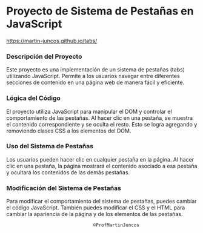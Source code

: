 # Proyecto de Sistema de Pestañas en JavaScript
https://martin-juncos.github.io/tabs/
### Descripción del Proyecto

Este proyecto es una implementación de un sistema de pestañas (tabs) utilizando JavaScript. Permite a los usuarios navegar entre diferentes secciones de contenido en una página web de manera fácil y eficiente.

### Lógica del Código

El proyecto utiliza JavaScript para manipular el DOM y controlar el comportamiento de las pestañas. Al hacer clic en una pestaña, se muestra el contenido correspondiente y se oculta el resto. Esto se logra agregando y removiendo clases CSS a los elementos del DOM.

### Uso del Sistema de Pestañas

Los usuarios pueden hacer clic en cualquier pestaña en la página. Al hacer clic en una pestaña, la página mostrará el contenido asociado a esa pestaña y ocultará los contenidos de las demás pestañas.

### Modificación del Sistema de Pestañas

Para modificar el comportamiento del sistema de pestañas, puedes cambiar el código JavaScript. También puedes modificar el CSS y el HTML para cambiar la apariencia de la página y de los elementos de las pestañas.

                                    ©ProfMartinJuncos
